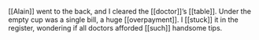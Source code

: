 [[Alain]] went to the back, and I cleared the [[doctor]]’s [[table]]. Under the empty cup was a single bill, a huge [[overpayment]]. I [[stuck]] it in the register, wondering if all doctors afforded [[such]] handsome tips.